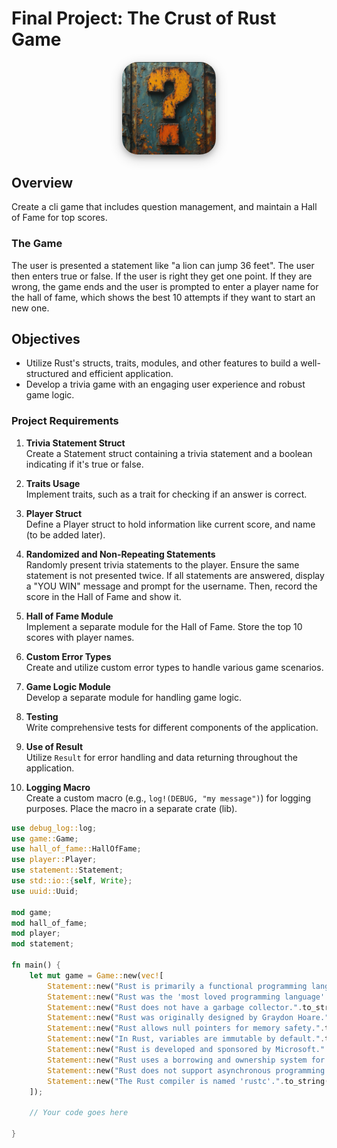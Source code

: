# Final Project: The Crust of Rust Game

<center>
    <img src="crust_of_rust.png" alt="drawing" width="150"
    style="border-radius: 25px; box-shadow: 0 4px 8px 0 rgba(0, 0, 0, 0.2), 0 6px 20px 0 rgba(0, 0, 0, 0.19);" />
</center>

## Overview

Create a cli game that includes question management, and maintain a Hall of Fame for top scores.

### The Game

The user is presented a statement like "a lion can jump 36 feet".
The user then enters true or false.
If the user is right they get one point. If they are wrong, the game ends and the user is prompted to enter a player name for the hall of fame, which shows the best 10 attempts if they want to start an new one.

## Objectives

 - Utilize Rust's structs, traits, modules, and other features to build a well-structured and efficient application.
- Develop a trivia game with an engaging user experience and robust game logic.


### Project Requirements


1. **Trivia Statement Struct**  
Create a Statement struct containing a trivia statement and a boolean indicating if it's true or false.

2. **Traits Usage**  
Implement traits, such as a trait for checking if an answer is correct.

4. **Player Struct**  
Define a Player struct to hold information like current score, and name (to be added later).

5. **Randomized and Non-Repeating Statements**  
Randomly present trivia statements to the player.
Ensure the same statement is not presented twice.
If all statements are answered, display a "YOU WIN" message and prompt for the username. Then, record the score in the Hall of Fame and show it.

6. **Hall of Fame Module**  
Implement a separate module for the Hall of Fame.
Store the top 10 scores with player names.

7. **Custom Error Types**  
Create and utilize custom error types to handle various game scenarios.

8. **Game Logic Module**  
Develop a separate module for handling game logic.

9. **Testing**  
Write comprehensive tests for different components of the application.

10. **Use of Result**  
Utilize `Result` for error handling and data returning throughout the application.

11. **Logging Macro**  
Create a custom macro (e.g., `log!(DEBUG, "my message")`) for logging purposes.
Place the macro in a separate crate (lib).


```rust
use debug_log::log;
use game::Game;
use hall_of_fame::HallOfFame;
use player::Player;
use statement::Statement;
use std::io::{self, Write};
use uuid::Uuid;

mod game;
mod hall_of_fame;
mod player;
mod statement;

fn main() {
    let mut game = Game::new(vec![
        Statement::new("Rust is primarily a functional programming language.".to_string(), false),
        Statement::new("Rust was the 'most loved programming language' in the Stack Overflow Developer Survey from 2016 to 2020.".to_string(), true),
        Statement::new("Rust does not have a garbage collector.".to_string(), true),
        Statement::new("Rust was originally designed by Graydon Hoare.".to_string(), true),
        Statement::new("Rust allows null pointers for memory safety.".to_string(), false),
        Statement::new("In Rust, variables are immutable by default.".to_string(), true),
        Statement::new("Rust is developed and sponsored by Microsoft.".to_string(), false),
        Statement::new("Rust uses a borrowing and ownership system for memory management.".to_string(), true),
        Statement::new("Rust does not support asynchronous programming.".to_string(), false),
        Statement::new("The Rust compiler is named 'rustc'.".to_string(), true),
    ]);

    // Your code goes here

}
```